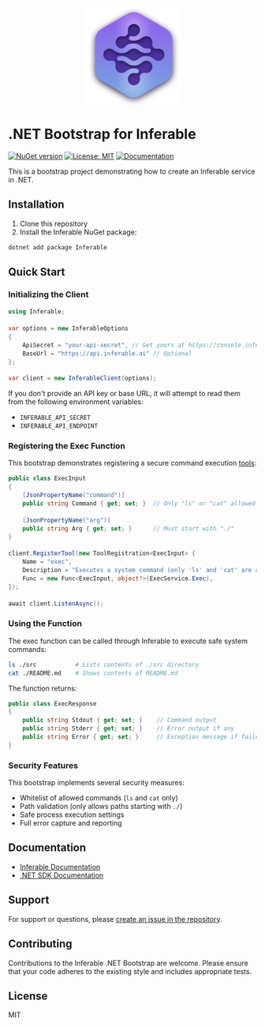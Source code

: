 <p align="center">
  <img src="../assets/logo.png" alt="Inferable Logo" width="200" />
</p>

# .NET Bootstrap for Inferable

[![NuGet version](https://img.shields.io/nuget/v/Inferable.svg)](https://www.nuget.org/packages/Inferable/)
[![License: MIT](https://img.shields.io/badge/License-MIT-yellow.svg)](https://opensource.org/licenses/MIT)
[![Documentation](https://img.shields.io/badge/docs-inferable.ai-brightgreen)](https://docs.inferable.ai/)

This is a bootstrap project demonstrating how to create an Inferable service in .NET.

## Installation

1. Clone this repository
2. Install the Inferable NuGet package:

```bash
dotnet add package Inferable
```

## Quick Start

### Initializing the Client

```csharp
using Inferable;

var options = new InferableOptions
{
    ApiSecret = "your-api-secret", // Get yours at https://console.inferable.ai
    BaseUrl = "https://api.inferable.ai" // Optional
};

var client = new InferableClient(options);
```

If you don't provide an API key or base URL, it will attempt to read them from the following environment variables:

- `INFERABLE_API_SECRET`
- `INFERABLE_API_ENDPOINT`

### Registering the Exec Function

This bootstrap demonstrates registering a secure command execution [tools](https://docs.inferable.ai/pages/tools):

```csharp
public class ExecInput
{
    [JsonPropertyName("command")]
    public string Command { get; set; }  // Only "ls" or "cat" allowed

    [JsonPropertyName("arg")]
    public string Arg { get; set; }      // Must start with "./"
}

client.RegisterTool(new ToolRegistration<ExecInput> {
    Name = "exec",
    Description = "Executes a system command (only 'ls' and 'cat' are allowed)",
    Func = new Func<ExecInput, object?>(ExecService.Exec),
});

await client.ListenAsync();
```

### Using the Function

The exec function can be called through Inferable to execute safe system commands:

```bash
ls ./src           # Lists contents of ./src directory
cat ./README.md    # Shows contents of README.md
```

The function returns:

```csharp
public class ExecResponse
{
    public string Stdout { get; set; }    // Command output
    public string Stderr { get; set; }    // Error output if any
    public string Error { get; set; }     // Exception message if failed
}
```

### Security Features

This bootstrap implements several security measures:

- Whitelist of allowed commands (`ls` and `cat` only)
- Path validation (only allows paths starting with `./`)
- Safe process execution settings
- Full error capture and reporting

## Documentation

- [Inferable Documentation](https://docs.inferable.ai/)
- [.NET SDK Documentation](https://docs.inferable.ai/dotnet)

## Support

For support or questions, please [create an issue in the repository](https://github.com/inferablehq/inferable/issues).

## Contributing

Contributions to the Inferable .NET Bootstrap are welcome. Please ensure that your code adheres to the existing style and includes appropriate tests.

## License

MIT
